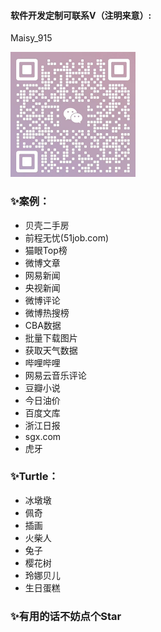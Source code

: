 #### 软件开发定制可联系V（注明来意）:
Maisy_915

<img src="chat.jpg" style="zoom:50%;" />

### ✨案例：

   - 贝壳二手房
   - 前程无忧(51job.com)
   - 猫眼Top榜
   - 微博文章
   - 网易新闻
   - 央视新闻
   - 微博评论
   - 微博热搜榜
   - CBA数据
   - 批量下载图片
   - 获取天气数据
   - 哔哩哔哩
   - 网易云音乐评论
   - 豆瓣小说
   - 今日油价
   - 百度文库
   - 浙江日报
   - sgx.com
   - 虎牙
### ✨Turtle：
   - 冰墩墩
   - 佩奇
   - 插画
   - 火柴人
   - 兔子
   - 樱花树
   - 玲娜贝儿
   - 生日蛋糕

### ✨有用的话不妨点个Star